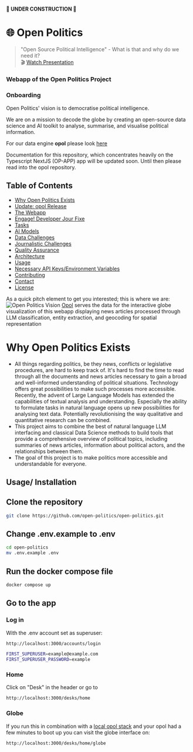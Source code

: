 #### 🚧 UNDER CONSTRUCTION 🚧
# 🌐 Open Politics 
> "Open Source Political Intelligence" - What is that and why do we need it?  
🎬 [Watch Presentation](https://media.ccc.de/v/dg-111)
### Webapp of the Open Politics Project
 

### Onboarding
Open Politics' vision is to democratise political intelligence. 

We are on a mission to decode the globe by creating an open-source data science and AI toolkit to analyse, summarise, and visualise political information.

For our data engine **opol** please look [here](https://github.com/open-politics/opol)

Documentation for this repository, which concentrates heavily on the Typescript NextJS (OP-APP) app will be updated soon. Until then please read into the opol repository.

## Table of Contents
- [Why Open Politics Exists](#why-open-politics-exists)
- [Update: opol Release](#update-opol-release)
- [The Webapp](#the-webapp)
- [Engage! Developer Jour Fixe](#engage-developer-jour-fixe)
- [Tasks](#tasks)
- [AI Models](#ai-models)
- [Data Challenges](#data-challenges)
- [Journalistic Challenges](#journalistic-challenges)
- [Quality Assurance](#quality-assurance)
- [Architecture](#architecture)
- [Usage](#usage)
- [Necessary API Keys/Environment Variables](#necessary-api-keysenvironment-variables)
- [Contributing](#contributing)
- [Contact](#contact)
- [License](#license)

As a quick pitch element to get you interested; this is where we are:
![Open Politics Vision](.github/assets/images/opol-data-on-globe.png)
[Opol](https://github.com/open-politics/opol) serves the data for the interactive globe visualization of this webapp displaying news articles processed through LLM classification, entity extraction, and geocoding for spatial representation

# Why Open Politics Exists
- All things regarding politics, be they news, conflicts or legislative procedures, are hard to keep track of. It's hard to find the time to read through all the documents and news articles necessary to gain a broad and well-informed understanding of political situations. Technology offers great possibilities to make such processes more accessible. Recently, the advent of Large Language Models has extended the capabilities of textual analysis and understanding. Especially the ability to formulate tasks in natural language opens up new possibilities for analysing text data. Potentially revolutionising the way qualitative and quantitative research can be combined.
- This project aims to combine the best of natural language LLM interfacing and classical Data Science methods to build tools that provide a comprehensive overview of political topics, including summaries of news articles, information about political actors, and the relationships between them.
- The goal of this project is to make politics more accessible and understandable for everyone.




## Usage/ Installation
## Clone the repository
```bash
git clone https://github.com/open-politics/open-politics.git
```

## Change .env.example to .env
```bash
cd open-politics
mv .env.example .env
```

## Run the docker compose file
```bash
docker compose up
```

## Go to the app
### Log in 
With the .env account set as superuser:
```bash 
http://localhost:3000/accounts/login
```
```bash 
FIRST_SUPERUSER=example@example.com
FIRST_SUPERUSER_PASSWORD=example
```
### Home
Click on "Desk" in the header or go to
```bash
http://localhost:3000/desks/home
```
### Globe
If you run this in combination with a [local opol stack](https://github.com/open-politics/opol/blob/main/opol/stack/README.md) and your opol had a few minutes to boot up you can visit the globe interface on:
```bash 
http://localhost:3000/desks/home/globe
```